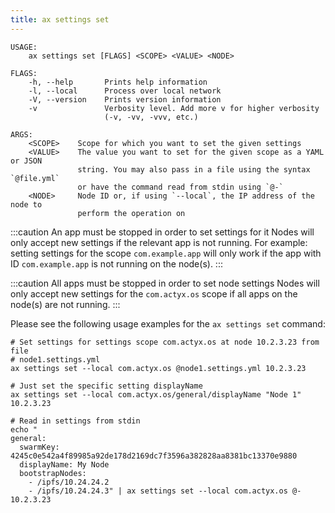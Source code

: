 ```yaml
---
title: ax settings set
---
```


```text title="Configure settings of an ActyxOS node"
USAGE:
    ax settings set [FLAGS] <SCOPE> <VALUE> <NODE>

FLAGS:
    -h, --help       Prints help information
    -l, --local      Process over local network
    -V, --version    Prints version information
    -v               Verbosity level. Add more v for higher verbosity
                     (-v, -vv, -vvv, etc.)

ARGS:
    <SCOPE>    Scope for which you want to set the given settings
    <VALUE>    The value you want to set for the given scope as a YAML or JSON
               string. You may also pass in a file using the syntax `@file.yml`
               or have the command read from stdin using `@-`
    <NODE>     Node ID or, if using `--local`, the IP address of the node to
               perform the operation on
```

:::caution An app must be stopped in order to set settings for it
Nodes will only accept new settings if the relevant app is not running. For example: setting settings for the scope `com.example.app` will only work if the app with ID `com.example.app` is not running on the node(s).
:::

:::caution All apps must be stopped in order to set node settings
Nodes will only accept new settings for the `com.actyx.os` scope if all apps on the node(s) are not running.
:::

Please see the following usage examples for the `ax settings set` command:

```text title="Example Usage"
# Set settings for settings scope com.actyx.os at node 10.2.3.23 from file
# node1.settings.yml
ax settings set --local com.actyx.os @node1.settings.yml 10.2.3.23

# Just set the specific setting displayName
ax settings set --local com.actyx.os/general/displayName "Node 1" 10.2.3.23

# Read in settings from stdin
echo "
general:
  swarmKey: 4245c0e542a4f89985a92de178d2169dc7f3596a382828aa8381bc13370e9880
  displayName: My Node
  bootstrapNodes:
    - /ipfs/10.24.24.2
    - /ipfs/10.24.24.3" | ax settings set --local com.actyx.os @- 10.2.3.23
```
